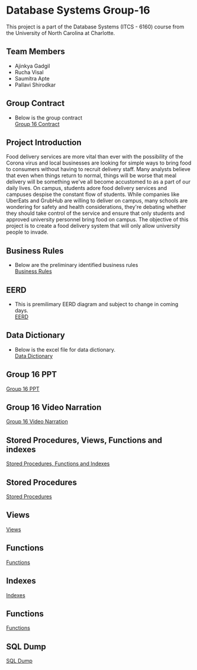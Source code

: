 # Database Systems Group-16
This project is a part of the Database Systems (ITCS - 6160) course from the University of North Carolina at Charlotte.

## Team Members
* Ajinkya Gadgil
* Rucha Visal
* Saumitra Apte
* Pallavi Shirodkar

## Group Contract
- Below is the group contract <br/>
[Group 16 Contract](https://github.com/ajinkyagadgil/db-project-fall21/blob/main/Delivery1/Group_16_Contract.pdf)

## Project Introduction
Food delivery services are more vital than ever with the possibility of the Corona virus and local businesses are looking for simple ways to bring food to consumers without having to recruit delivery staff. Many analysts believe that even when things return to normal, things will be worse that meal delivery will be something we've all become accustomed to as a part of our daily lives. On campus, students adore food delivery services and campuses despise the constant flow of students. While companies like UberEats and GrubHub are willing to deliver on campus, many schools are wondering for safety and health considerations, they're debating whether they should take control of the service and ensure that only students and approved university personnel bring food on campus. The objective of this project is to create a food delivery system that will only allow university people to invade.

## Business Rules
- Below are the preliminary identified business rules <br/>
[Business Rules](https://github.com/ajinkyagadgil/db-project-fall21/blob/main/Delivery3/BusinessRules.pdf)

## EERD
- This is premilimary EERD diagram and subject to change in coming days. <br/>
[EERD](https://github.com/ajinkyagadgil/db-project-fall21/blob/main/Delivery3/ERD.png)

## Data Dictionary
- Below is the excel file for data dictionary. <br/>
[Data Dictionary](https://github.com/ajinkyagadgil/db-project-fall21/blob/main/Delivery3/data_dictionary.xlsx)

## Group 16 PPT
[Group 16 PPT](https://github.com/ajinkyagadgil/db-project-fall21/blob/main/Delivery3/Database%20PPT.pptx)

## Group 16 Video Narration
[Group 16 Video Narration](https://github.com/ajinkyagadgil/db-project-fall21/blob/main/Delivery3/Group16_ProjectNarration.mp4)

## Stored Procedures, Views, Functions and indexes
[Stored Procedures, Functions and Indexes](https://github.com/ajinkyagadgil/db-project-fall21/blob/main/Delivery3/Deliverable%203.pdf)

## Stored Procedures
[Stored Procedures](https://github.com/ajinkyagadgil/db-project-fall21/blob/main/Delivery3/stored_proc.sql)

## Views
[Views](https://github.com/ajinkyagadgil/db-project-fall21/blob/main/Delivery3/views.sql)

## Functions
[Functions](https://github.com/ajinkyagadgil/db-project-fall21/blob/main/Delivery3/function.sql)

## Indexes
[Indexes](https://github.com/ajinkyagadgil/db-project-fall21/blob/main/Delivery3/views.sql)

## Functions
[Functions](https://github.com/ajinkyagadgil/db-project-fall21/blob/main/Delivery3/function.sql)

## SQL Dump
[SQL Dump](https://github.com/ajinkyagadgil/db-project-fall21/blob/main/Delivery3/Group%2016%20Dump.zip)
